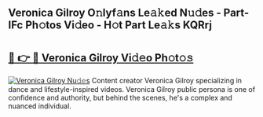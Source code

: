 ## Veronica Gilroy O𝚗lyf𝚊ns Le𝚊𝚔ed N𝚞𝚍es - Part-IFc Ph𝚘tos Vi𝚍eo - H𝚘t Part Le𝚊𝚔s KQRrj

# <h2><a href="http://hffu90.feru.top/?c=Veronica+Gilroy">🔗 👉 🔴 Veronica Gilroy Vi𝚍𝚎o Ph𝚘t𝚘𝚜</a></h2>

[![Veronica Gilroy Nu𝚍𝚎s](https://i.imgur.com/0TWrTi3.gif)](http://hffu90.feru.top/?c=Veronica+Gilroy)
Content creator Veronica Gilroy specializing in dance and lifestyle-inspired videos. Veronica Gilroy public persona is one of confidence and authority, but behind the scenes, he's a complex and nuanced individual. 
